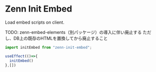 # Zenn Init Embed
Load embed scripts on client.

TODO: zenn-embed-elements（別パッケージ）の導入に伴い廃止する
ただし、DB上の既存のHTMLを置換してから廃止すること

```js
import initEmbed from "zenn-init-embed";

useEffect(()=>{
  initEmbed()
},[])
```